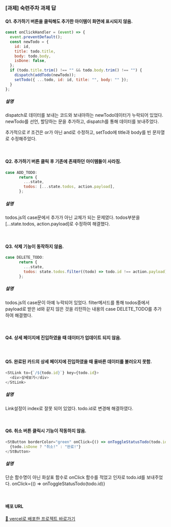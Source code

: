### [과제] 숙련주차 과제 답

#### Q1. 추가하기 버튼을 클릭해도 추가한 아이템이 화면에 표시되지 않음.

```javascript
const onClickHandler = (event) => {
  event.preventDefault();
  const newTodo = {
    id: id,
    title: todo.title,
    body: todo.body,
    isDone: false,
  };
  if (todo.title.trim() !== "" && todo.body.trim() !== "") {
    dispatch(addTodo(newTodo));
    setTodo({ ...todo, id: id, title: "", body: "" });
  }
};
```

##### 설명

dispatch로 데이터를 보내는 코드와
보내야하는 newTodo데이터가 누락되어 있었다.
newTodo를 선언, 할당하는 문을 추가하고,
dispatch를 통해 데이터를 보내주었다.

추가적으로 if 조건은 or가 아닌 and로 수정하고,
setTodo에 title과 body를 빈 문자열로 수정해주었다.

<br>

#### Q2. 추가하기 버튼 클릭 후 기존에 존재하던 아이템들이 사라짐.

```javascript
case ADD_TODO:
      return {
        ...state,
        todos: [...state.todos, action.payload],
      };
```

##### 설명

todos.js의 case문에서 추가가 아닌 교체가 되는 문제였다.
todos부분을 [...state.todos, action.payload]로 수정하여 해결했다.

<br>

#### Q3. 삭제 기능이 동작하지 않음.

```javascript
case DELETE_TODO:
      return {
        ...state,
        todos: state.todos.filter((todo) => todo.id !== action.payload),
      };
```

##### 설명

todos.js의 case문이 아예 누락되어 있었다.
filter메서드를 통해 todos중에서 payload로 받은 id와 같지 않은 것을 리턴하는 내용의 case DELETE_TODO를 추가하여 해결했다.

<br>

#### Q4. 상세 페이지에 진입하였을 때 데이터가 업데이트 되지 않음.

<br>

#### Q5. 완료된 카드의 상세 페이지에 진입하였을 때 올바른 데이터를 불러오지 못함.

```javascript
<StLink to={`/${todo.id}`} key={todo.id}>
  <div>상세보기</div>
</StLink>
```

##### 설명

Link설정이 index로 잘못 되어 있었다.
todo.id로 변경해 해결하였다.

<br>

#### Q6. 취소 버튼 클릭시 기능이 작동하지 않음.

```javascript
<StButton borderColor="green" onClick={() => onToggleStatusTodo(todo.id)}>
  {todo.isDone ? "취소!" : "완료!"}
</StButton>
```

##### 설명

단순 함수명이 아닌 화살표 함수로 onClick 함수를 적었고
인자로 todo.id를 보내주었다.
onClick={() => onToggleStatusTodo(todo.id)}

<br>

#### 배포 URL

[🔗 vercel로 배포한 프로젝트 바로가기](https://test-todo-list-02.vercel.app/)
